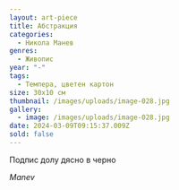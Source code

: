 ```yaml
---
layout: art-piece
title: Абстракция
categories:
  - Никола Манев
genres:
  - Живопис
year: "-"
tags:
  - Темпера, цветен картон
size: 30х10 см
thumbnail: /images/uploads/image-028.jpg
gallery:
  - image: /images/uploads/image-028.jpg
date: 2024-03-09T09:15:37.009Z
sold: false
---
```

Подпис долу дясно в черно

*Manev*
